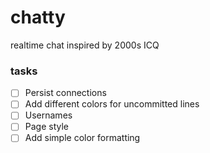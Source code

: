 # chatty
realtime chat inspired by 2000s ICQ

### tasks

- [ ] Persist connections
- [ ] Add different colors for uncommitted lines
- [ ] Usernames
- [ ] Page style
- [ ] Add simple color formatting 